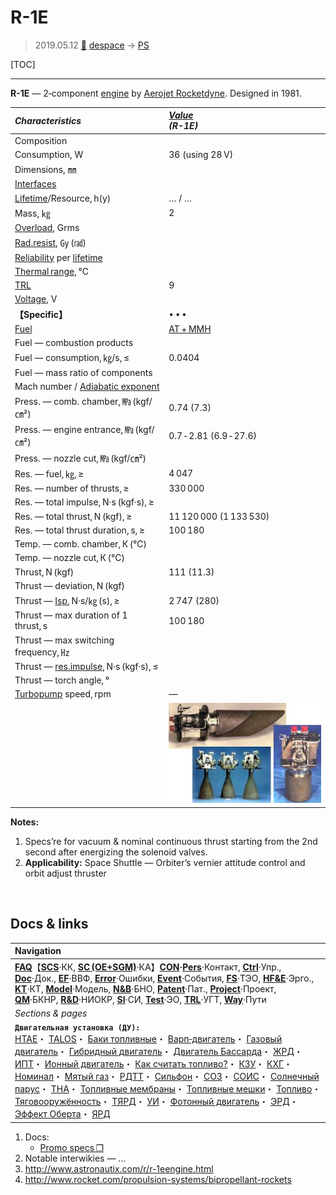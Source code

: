 # R-1E
> 2019.05.12 [🚀](../index/index.md) [despace](index.md) → [PS](ps.md)

[TOC]

---

**R-1E** — 2‑component [engine](ps.md) by [Aerojet Rocketdyne](aerojet_rocketdyne.md). Designed in 1981.

|*Characteristics*|*[Value](si.md)<br> (R-1E)*|
|:--|:--|
|Composition| |
|Consumption, W|36 (using 28 V)|
|Dimensions, ㎜| |
|[Interfaces](interface.md)| |
|[Lifetime](lifetime.md)/Resource, h(y)|… / …|
|Mass, ㎏|2|
|[Overload](vibration.md), Grms| |
|[Rad.resist](ion_rad.md), ㏉ (㎭)| |
|[Reliability](qm.md) per [lifetime](lifetime.md)| |
|[Thermal range](tcs.md), ℃| |
|[TRL](trl.md)|9|
|[Voltage](voltage.md), V| |
|**【Specific】**|• • •|
|[Fuel](fuel.md)|[АТ + MMH](at_plus.md)|
|Fuel — combustion products| |
|Fuel — consumption, ㎏/s, ≤|0.0404|
|Fuel — mass ratio of components| |
|Mach number / [Adiabatic exponent](heat_cr.md)| |
|Press. — comb. chamber, ㎫ (kgf/㎝²)|0.74 (7.3)|
|Press. — engine entrance, ㎫ (kgf/㎝²)|0.7 ‑ 2.81 (6.9 ‑ 27.6)|
|Press. — nozzle cut, ㎫ (kgf/㎝²)| |
|Res. — fuel, ㎏, ≥|4 047|
|Res. — number of thrusts, ≥|330 000|
|Res. — total impulse, N·s (kgf·s), ≥| |
|Res. — total thrust, N (kgf), ≥|11 120 000 (1 133 530)|
|Res. — total thrust duration, s, ≥|100 180|
|Temp. — comb. chamber, К (℃)| |
|Temp. — nozzle cut, К (℃)| |
|Thrust, N (kgf)|111 (11.3)|
|Thrust — deviation, N (kgf)| |
|Thrust — [Isp](isp.md), N·s/㎏ (s), ≥|2 747 (280)|
|Thrust — max duration of 1 thrust, s|100 180|
|Thrust — max switching frequency, ㎐| |
|Thrust — [res.impulse](ing.md), N·s (kgf·s), ≤| |
|Thrust — torch angle, °| |
|[Turbopump](turbopump.md) speed, rpm|—|
| |![](f/ps/r/r-1e_pic1.png)|

**Notes:**

   1. Specs’re for vacuum & nominal continuous thrust starting from the 2nd second after energizing the solenoid valves.
   1. **Applicability:** Space Shuttle — Orbiter’s vernier attitude control and orbit adjust thruster



<p style="page-break-after:always"> </p>

## Docs & links
|Navigation|
|:--|
|**[FAQ](faq.md)**【**[SCS](scs.md)**·КК, **[SC (OE+SGM)](sc.md)**·КА】**[CON](contact.md)·[Pers](person.md)**·Контакт, **[Ctrl](control.md)**·Упр., **[Doc](doc.md)**·Док., **[EF](ef.md)**·ВВФ, **[Error](error.md)**·Ошибки, **[Event](event.md)**·События, **[FS](fs.md)**·ТЭО, **[HF&E](hfe.md)**·Эрго., **[KT](kt.md)**·КТ, **[Model](model.md)**·Модель, **[N&B](nnb.md)**·БНО, **[Patent](патент.md)**·Пат., **[Project](project.md)**·Проект, **[QM](qm.md)**·БКНР, **[R&D](rnd.md)**·НИОКР, **[SI](si.md)**·СИ, **[Test](test.md)**·ЭО, **[TRL](trl.md)**·УГТ, **[Way](way.md)**·Пути|
|*Sections & pages*|
|**`Двигательная установка (ДУ):`**<br> [HTAE](htae.md)・ [TALOS](talos.md)・ [Баки топливные](fuel_tank.md)・ [Варп‑двигатель](warp_drive.md)・ [Газовый двигатель](cgt.md)・ [Гибридный двигатель](гбрд.md)・ [Двигатель Бассарда](bussard_ramjet.md)・ [ЖРД](lpr.md)・ [ИПТ](ing.md)・ [Ионный двигатель](иод.md)・ [Как считать топливо?](si.md)・ [КЗУ](cinu.md)・ [КХГ](cgs.md)・ [Номинал](nominal.md)・ [Мятый газ](exhsteam.md)・ [РДТТ](spr.md)・ [Сильфон](сильфон.md)・ [СОЗ](соз.md)・ [СОИС](соис.md)・ [Солнечный парус](солнечный_парус.md)・ [ТНА](turbopump.md)・ [Топливные мембраны](топливные_мембраны.md)・ [Топливные мешки](топливные_мешки.md)・ [Топливо](fuel.md)・ [Тяговооружённость](ttwr.md)・ [ТЯРД](тярд.md)・ [УИ](isp.md)・ [Фотонный двигатель](фотонный_двигатель.md)・ [ЭРД](epsp.md)・ [Эффект Оберта](oberth_eff.md)・ [ЯРД](ntr.md)|

   1. Docs:
      - [Promo specs ❐](f/ps/r/r-1e_spec1.jpg)
   1. Notable interwikies — …
   1. <http://www.astronautix.com/r/r-1eengine.html>
   1. <http://www.rocket.com/propulsion-systems/bipropellant-rockets>
